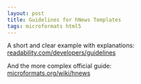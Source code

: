 ```yaml
---
layout: post
title: Guidelines for hNews Templates
tags: microformats html5
---
```

A short and clear example with explanations:  
[readability.com/developers/guidelines](https://www.readability.com/developers/guidelines)

And the more complex official guide:  
[microformats.org/wiki/hnews](http://microformats.org/wiki/hnews)